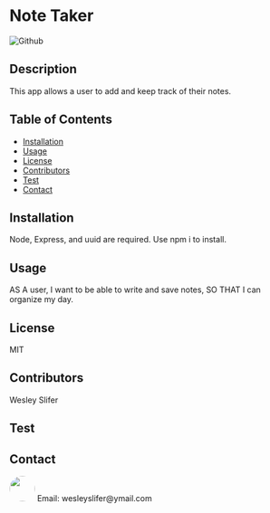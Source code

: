 # Note Taker

![Github](https://img.shields.io/github/last-commit/wslifer/note_taker)

## Description

This app allows a user to add and keep track of their notes.

## Table of Contents

- [Installation](##Installation)
- [Usage](##Usage)
- [License](##License)
- [Contributors](##Contributors)
- [Test](##Test)
- [Contact](##Contact)

## Installation

Node, Express, and uuid are required. Use npm i to install.

## Usage

AS A user, I want to be able to write and save notes, SO THAT I can organize my day.

## License

MIT

## Contributors

Wesley Slifer

## Test

## Contact

<img src="https://avatars.githubusercontent.com/wslifer" style="width: 45px; height: 45px; border-radius:100%;">
Email: wesleyslifer@ymail.com
